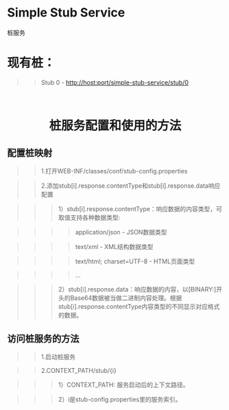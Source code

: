 
# Simple Stub Service
桩服务

# 现有桩：

>> Stub 0 - <a href="http://host:port/simple-stub-service/stub/0" target="_blank">http://host:port/simple-stub-service/stub/0</a>

<br/>

# <center>桩服务配置和使用的方法</center>

## 配置桩映射

>> 1.打开WEB-INF/classes/conf/stub-config.properties

>> 2.添加stub[i].response.contentType和stub[i].response.data响应配置

>>> 1）stub[i].response.contentType：响应数据的内容类型，可取值支持各种数据类型:

>>>> application/json - JSON数据类型

>>>> text/xml - XML结构数据类型

>>>> text/html; charset=UTF-8 - HTML页面类型

>>>> ...

>>> 2）stub[i].response.data：响应数据的内容，以[BINARY:]开头的Base64数据被当做二进制内容处理。根据stub[i].response.contentType内容类型的不同显示对应格式的数据。

## 访问桩服务的方法

>> 1.启动桩服务

>> 2.CONTEXT_PATH/stub/{i}

>>> 1）CONTEXT_PATH: 服务启动后的上下文路径。

>>> 2）i是stub-config.properties里的服务索引。

<br/>